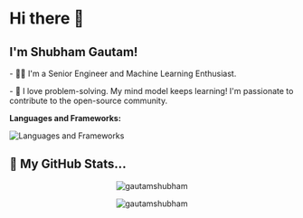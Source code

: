 
<h1> Hi there 👋 </h1>
<h2> I'm Shubham Gautam! </h2>

<p>
- 👨‍💻 I'm a Senior Engineer and Machine Learning Enthusiast.
</p>
<p>
- 🏃 I love problem-solving. My mind model keeps learning! I'm passionate to contribute to the open-source community.
</p>
 
 **Languages and Frameworks:**
 
<img src="https://skillicons.dev/icons?i=ruby,rails,js,express,nodejs,go,python,fastapi,mongodb,postgresql,redis,nginx,docker,ai,tensorflow" alt="Languages and Frameworks"> <br> 

<h2>🤟 My GitHub Stats... </h2>

<p align="center"> <img align="center" src="https://github-readme-stats.vercel.app/api?username=ichbingautam&show_icons=true&theme=radical" alt="gautamshubham" /></p>

<p align="center"><img align="center" src="https://github-readme-streak-stats.herokuapp.com/?user=ichbingautam&show_icons=true&theme=tokyonight_duo" alt="gautamshubham" /></p>


